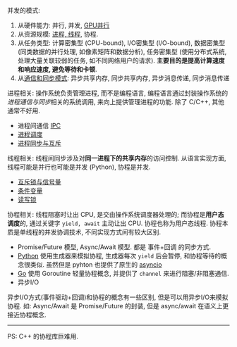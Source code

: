 
并发的模式:
1. 从硬件能力: 并行, 并发, [GPU并行](../../../HardWare/CUDA.md)
2. 从资源规模: [进程, 线程](../../../System/Process/进程与线程.md), 协程. 
3. 从任务类型: 计算密集型 (CPU-bound), I/O密集型 (I/O-bound), 数据密集型 (同类数据的并行处理, 如像素矩阵和数据分析), 任务密集型 (使用分布式系统, 处理大量关联较弱的任务, 如不同网络用户的请求). **主要目的是提高计算速度和响应速度, 避免等待和卡顿**.
4. 从[通信和同步模式](../../../System/IPC/ReadMe.md): 异步共享内存, 同步共享内存, 异步消息传递, 同步消息传递

进程相关: 操作系统负责管理进程, 而不是编程语言, 编程语言通过封装操作系统的*进程通信与同步*相关的系统调用, 来向上提供管理进程的功能. 除了 C/C++, 其他通常不好用.
- 进程间通信 [IPC](../../../System/IPC/ReadMe.md)
- [进程调度](../../../System/Process/进程调度.md)
- [进程同步与互斥](../../../System/Process/进程同步与互斥.md)

线程相关: 线程间同步涉及对**同一进程下的共享内存**的访问控制. 从语言实现方面, 线程可能是并行也可能是并发 (Python), 协程是并发.
- [互斥锁与信号量](../../../System/Process/进程同步与互斥.md#信号量)
- [条件变量](../../../System/Process/进程同步与互斥.md#条件变量)
- [读写锁](../../../System/Process/进程同步与互斥.md#读写锁)

协程相关: 线程阻塞时让出 CPU, 是交由操作系统调度器处理的; 而协程是**用户态调度**的, 通过关键字 `yield, await` 主动让出 CPU. 协程也称为用户态线程. 协程本质是单线程的并发协调技术, 不同实现方式间有较大区别.
- Promise/Future 模型, Async/Await 模型. 都是 事件+回调 的同步方式.
- [Python](../../Python/并发与并行/并发.md) 使用生成器来模拟协程, 生成器每次 `yield` 后会暂停, 和协程等待的概念很类似. 虽然但是 pyhton 也提供了原生的 [asyncio](../../Python/并发与并行/asyncio.md)
- [Go](../../Go/Go%20并发.md) 使用 Goroutine 轻量协程概念, 并提供了 `channel` 来进行阻塞/非阻塞通信.
- 异步I/O

异步I/O方式(事件驱动+回调)和协程的概念有一些区别, 但是可以用异步I/O来模拟协程. 如: Async/Await 是 Promise/Future 的封装, 但是 async/await 在语义上更接近协程概念.



***


PS: C++ 的协程库巨难用.
